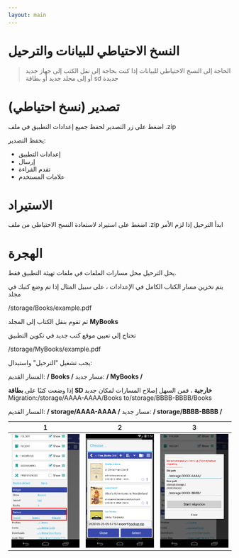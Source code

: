 ```yaml
---
layout: main
---
```


# النسخ الاحتياطي للبيانات والترحيل

> الحاجة إلى النسخ الاحتياطي للبيانات إذا كنت بحاجة إلى نقل الكتب إلى جهاز جديد أو إلى مجلد جديد أو بطاقة sd جديدة

# تصدير (نسخ احتياطي)

اضغط على زر التصدير لحفظ جميع إعدادات التطبيق في ملف .zip

يحفظ التصدير:

* إعدادات التطبيق
* إرسال
* تقدم القراءة
* علامات المستخدم
 
# الاستيراد
اضغط على استيراد لاستعادة النسخ الاحتياطي من ملف .zip
ابدأ الترحيل إذا لزم الأمر

# الهجرة

يحل الترحيل محل مسارات الملفات في ملفات تهيئة التطبيق فقط.

يتم تخزين مسار الكتاب الكامل في الإعدادات ، على سبيل المثال إذا تم وضع كتبك في مجلد

/storage/Books/example.pdf

ثم تقوم بنقل الكتاب إلى المجلد **MyBooks**

تحتاج إلى تعيين موقع كتب جديد في تكوين التطبيق

/storage/MyBooks/example.pdf

يجب تشغيل &quot;الترحيل&quot; واستبدال:

المسار القديم: **/ Books /**
مسار جديد: **/ MyBooks /**


إذا وضعت كتبًا على **بطاقة SD خارجية** ، فمن السهل إصلاح المسارات لمكان جديد
Migration:/storage/AAAA-AAAA/Books to/storage/BBBB-BBBB/Books

المسار القديم: **/ storage/AAAA-AAAA /**
مسار جديد: **/ storage/BBBB-BBBB /**

 
 

|1|2|3|
|-|-|-|
|![](1.png)|![](2.png)|![](3.png)|
